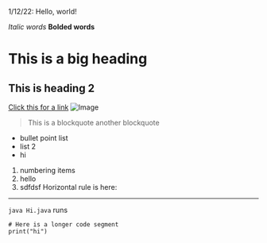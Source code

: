 1/12/22: Hello, world!

*Italic words*
**Bolded words**
# This is a big heading
## This is heading 2
[Click this for a link](https://aliu104.github.io/cse15l-lab-reports/bye.html)
![Image](https://hips.hearstapps.com/countryliving.cdnds.net/17/47/1511194376-cavachon-puppy-christmas.jpg)
> This is a blockquote
> another blockquote
* bullet point list
* list 2
* hi
1. numbering items
2. hello
3. sdfdsf
Horizontal rule is here:
---
`java Hi.java` runs

```
# Here is a longer code segment
print("hi")
```
